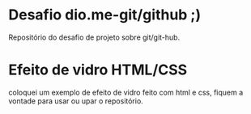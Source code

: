 #  Desafio dio.me-git/github ;)
Repositório do desafio de projeto sobre git/git-hub.
  
  
  # Efeito de vidro HTML/CSS
 coloquei um exemplo de efeito de vidro feito com html e css,
 fiquem a vontade para usar ou upar o repositório.
